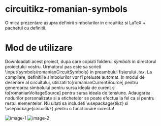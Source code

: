# circuitikz-romanian-symbols
O mica prezentare asupra definirii simbolurilor in circuitikz si LaTeX + pachetul cu definitii.

# Mod de utilizare
Downloadati acest proiect, dupa care copiati folderul *symbols* in directorul proiectului vostru. Urmatorul pas este sa scrieti \input{symbols/romanianCircuitSymbols} in preambulul fisierului *.tex*. La compilare, definitiile simbolurilor vor fi preluate automat. In modul de desenare al circuitului, utilizati to[romanianCurrentSource] pentru generearea simbolului pentru sursa ideala de curent si to[romanianVoltageSource] pentru sursa ideala de tensiune. Adaugarea nodurilor personalizate si a etichetelor se poate efectua la fel ca si pentru restul elementelor. Nu uitati sa includeti \usepackage{tikz} si \usepackage{circuitikz} pentru o functionare corecta!

![image-1](http://i.imgur.com/QRY37lX.png?1)
![image-2](http://i.imgur.com/EcdQGua.png?1)

